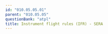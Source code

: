 ```yaml
---
id: "010.05.05.01"
parent: "010.05.05"
questionBank: "atpl"
title: Instrument flight rules (IFR) - SERA
---
```

